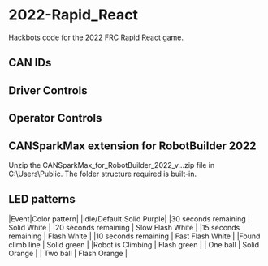 # 2022-Rapid_React
Hackbots code for the 2022 FRC Rapid React game.

## CAN IDs



## Driver Controls



## Operator Controls


## CANSparkMax extension for RobotBuilder 2022
Unzip the CANSparkMax_for_RobotBuilder_2022_v...zip file in C:\Users\Public.  The folder structure required is built-in.

## LED patterns
|Event|Color pattern|
|Idle/Default|Solid Purple|
|30 seconds remaining | Solid White |
|20 seconds remaining | Slow Flash White |
|15 seconds remaining | Flash White |
|10 seconds remaining | Fast Flash White |
|Found climb line | Solid green |
|Robot is Climbing | Flash green |
| One ball | Solid Orange |
| Two ball | Flash Orange |
